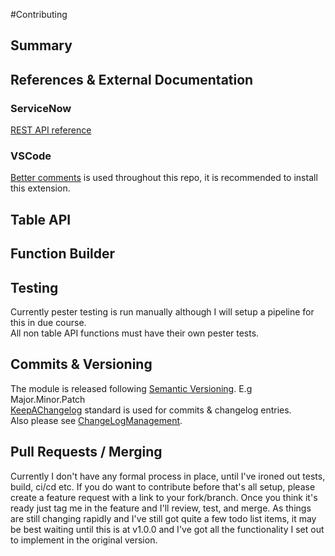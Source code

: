 #Contributing

## Summary

## References & External Documentation
### ServiceNow
[REST API reference](https://docs.servicenow.com/bundle/tokyo-application-development/page/build/applications/concept/api-rest.html)
### VSCode
[Better comments](https://marketplace.visualstudio.com/items?itemName=aaron-bond.better-comments) is used throughout this repo, it is recommended to install this extension.

## Table API

## Function Builder

## Testing
Currently pester testing is run manually although I will setup a pipeline for this in due course.  
All non table API functions must have their own pester tests.

## Commits & Versioning
The module is released following [Semantic Versioning](https://semver.org/). E.g Major.Minor.Patch  
[KeepAChangelog](https://keepachangelog.com/en/1.0.0/) standard is used for commits & changelog entries.  
Also please see [ChangeLogManagement](https://github.com/natescherer/ChangelogManagement).

## Pull Requests / Merging
Currently I don't have any formal process in place, until I've ironed out tests, build, ci/cd etc.
If you do want to contribute before that's all setup, please create a feature request with a link to your fork/branch.
Once you think it's ready just tag me in the feature and I'll review, test, and merge.
As things are still changing rapidly and I've still got quite a few todo list items, it may be best waiting until this is at v1.0.0 and I've got all the functionality I set out to implement in the original version.